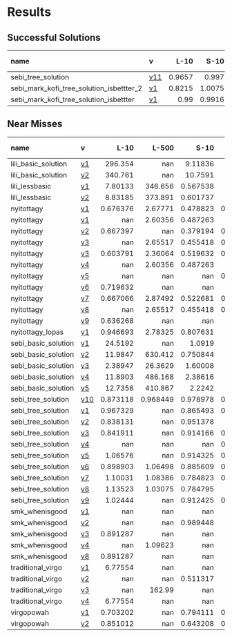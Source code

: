 # Results

## Successful Solutions

| name                                     | v                           |   L-10 |   S-10 |   S-1000 |   L-500 |   XL-5000 |   Total time |
|:-----------------------------------------|:----------------------------|-------:|-------:|---------:|--------:|----------:|-------------:|
| sebi_tree_solution                       | [v11](../../commit/f5184f4) | 0.9657 | 0.997  |   0.9053 |  1.0262 |    2.9965 |       6.8908 |
| sebi_mark_kofi_tree_solution_isbettter_2 | [v1](../../commit/86576c8)  | 0.8215 | 1.0075 |   1.18   |  1.1704 |    2.8261 |       7.0055 |
| sebi_mark_kofi_tree_solution_isbettter   | [v1](../../commit/a6bdaac)  | 0.99   | 0.9916 |   1.0083 |  0.9256 |    3.7755 |       7.6911 |

## Near Misses

| name                | v                           |       L-10 |      L-500 |       S-10 |     S-1000 |   XL-5000 |
|:--------------------|:----------------------------|-----------:|-----------:|-----------:|-----------:|----------:|
| lili_basic_solution | [v1](../../commit/07a3e46)  | 296.354    | nan        |   9.11836  | 717.327    |       nan |
| lili_basic_solution | [v2](../../commit/22adf02)  | 340.761    | nan        |  10.7591   | 729.522    |       nan |
| lili_lessbasic      | [v1](../../commit/be983ae)  |   7.80133  | 346.656    |   0.567538 |  15.4641   |       nan |
| lili_lessbasic      | [v2](../../commit/dbd5cee)  |   8.83185  | 373.891    |   0.601737 |  18.5616   |       nan |
| nyitottagy          | [v1](../../commit/265c45e)  |   0.676376 |   2.67771  |   0.478823 |   0.515898 |       nan |
| nyitottagy          | [v1](../../commit/5b6ba66)  | nan        |   2.60356  |   0.487263 | nan        |       nan |
| nyitottagy          | [v2](../../commit/788323f)  |   0.667397 | nan        |   0.379194 |   0.452332 |       nan |
| nyitottagy          | [v3](../../commit/292e28f)  | nan        |   2.65517  |   0.455418 |   0.506347 |       nan |
| nyitottagy          | [v3](../../commit/c8ad45c)  |   0.603791 |   2.36064  |   0.519632 |   0.448809 |       nan |
| nyitottagy          | [v4](../../commit/5b6ba66)  | nan        |   2.60356  |   0.487263 | nan        |       nan |
| nyitottagy          | [v5](../../commit/191e932)  | nan        | nan        | nan        |   0.497181 |       nan |
| nyitottagy          | [v6](../../commit/70d4d85)  |   0.719632 | nan        | nan        | nan        |       nan |
| nyitottagy          | [v7](../../commit/9104e6b)  |   0.667066 |   2.87492  |   0.522681 |   0.652182 |       nan |
| nyitottagy          | [v8](../../commit/292e28f)  | nan        |   2.65517  |   0.455418 |   0.506347 |       nan |
| nyitottagy          | [v9](../../commit/bb26b41)  |   0.636268 | nan        | nan        | nan        |       nan |
| nyitottagy_lopas    | [v1](../../commit/0b6a733)  |   0.946693 |   2.78325  |   0.807631 |   1.02     |       nan |
| sebi_basic_solution | [v1](../../commit/eaca833)  |  24.5192   | nan        |   1.0919   |  41.5967   |       nan |
| sebi_basic_solution | [v2](../../commit/3371540)  |  11.9847   | 630.412    |   0.750844 |  27.2496   |       nan |
| sebi_basic_solution | [v3](../../commit/fe517a0)  |   2.38947  |  26.3629   |   1.60008  |   3.56721  |       nan |
| sebi_basic_solution | [v4](../../commit/51edc94)  |  11.8903   | 486.168    |   2.38616  |  25.2112   |       nan |
| sebi_basic_solution | [v5](../../commit/c1e2c40)  |  12.7356   | 410.867    |   2.2242   |  22.6535   |       nan |
| sebi_tree_solution  | [v10](../../commit/0ad7798) |   0.873118 |   0.968449 |   0.978978 |   0.750954 |       nan |
| sebi_tree_solution  | [v1](../../commit/c6e88f0)  |   0.967329 | nan        |   0.865493 |   0.885463 |       nan |
| sebi_tree_solution  | [v2](../../commit/987dfec)  |   0.838131 | nan        |   0.951378 |   1.39613  |       nan |
| sebi_tree_solution  | [v3](../../commit/e966f24)  |   0.841911 | nan        |   0.914166 |   0.940104 |       nan |
| sebi_tree_solution  | [v4](../../commit/b4221d7)  | nan        | nan        | nan        |   0.839791 |       nan |
| sebi_tree_solution  | [v5](../../commit/bba55ef)  |   1.06576  | nan        |   0.914325 |   0.924512 |       nan |
| sebi_tree_solution  | [v6](../../commit/6fb390f)  |   0.898903 |   1.06498  |   0.885609 |   0.986124 |       nan |
| sebi_tree_solution  | [v7](../../commit/1315fff)  |   1.10031  |   1.08386  |   0.784823 |   0.815491 |       nan |
| sebi_tree_solution  | [v8](../../commit/d1d2cbe)  |   1.13523  |   1.03075  |   0.784795 |   1.13577  |       nan |
| sebi_tree_solution  | [v9](../../commit/4a92f55)  |   1.02444  | nan        |   0.912425 |   0.836722 |       nan |
| smk_whenisgood      | [v1](../../commit/1791b69)  | nan        | nan        | nan        |   1.08504  |       nan |
| smk_whenisgood      | [v2](../../commit/cdeae11)  | nan        | nan        |   0.989448 | nan        |       nan |
| smk_whenisgood      | [v3](../../commit/292e28f)  |   0.891287 | nan        | nan        | nan        |       nan |
| smk_whenisgood      | [v4](../../commit/12cd623)  | nan        |   1.09623  | nan        | nan        |       nan |
| smk_whenisgood      | [v8](../../commit/292e28f)  |   0.891287 | nan        | nan        | nan        |       nan |
| traditional_virgo   | [v1](../../commit/5b6ba66)  |   6.77554  | nan        | nan        |   7.1553   |       nan |
| traditional_virgo   | [v2](../../commit/f13d3e5)  | nan        | nan        |   0.511317 | nan        |       nan |
| traditional_virgo   | [v3](../../commit/dbdd9ce)  | nan        | 162.99     | nan        | nan        |       nan |
| traditional_virgo   | [v4](../../commit/5b6ba66)  |   6.77554  | nan        | nan        |   7.1553   |       nan |
| virgopowah          | [v1](../../commit/2dbc7e7)  |   0.703202 | nan        |   0.794111 |   0.628813 |       nan |
| virgopowah          | [v2](../../commit/4d03f1c)  |   0.851012 | nan        |   0.643208 |   0.733836 |       nan |